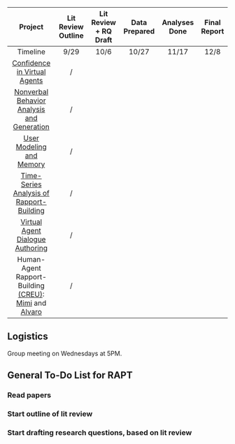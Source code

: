 |Project|Lit Review Outline|Lit Review + RQ Draft|Data Prepared|Analyses Done|Final Report|
|:---------:|:------:|:------:|:---------:|:---------:|:---------:|
|Timeline                        |9/29|10/6|10/27|11/17|12/8|
|[Confidence in Virtual Agents](#)                         |/| | | | |
|[Nonverbal Behavior Analysis and Generation](#)                         |/| | | | |
|[User Modeling and Memory](#)                             |/| | | | |
|[Time-Series Analysis of Rapport-Building](#)                         |/| | | | |
|[Virtual Agent Dialogue Authoring](#)                     |/| | | | |
|Human-Agent Rapport-Building <a href="http://cra.org/cra-w/creu/#overview" target="_blank">(CREU)</a>: <a href="https://michelinaastlecreu.wordpress.com/" target="_blank">Mimi</a> and <a href="alvarostudieslearningscience.com" target="_blank">Alvaro</a>                     |/| | | | |


## Logistics
Group meeting on Wednesdays at 5PM.

## General To-Do List for RAPT

### Read papers

### Start outline of lit review

### Start drafting research questions, based on lit review
